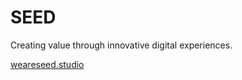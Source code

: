 # SEED

Creating value through innovative digital experiences.

[weareseed.studio](https://weareseed.studio)
